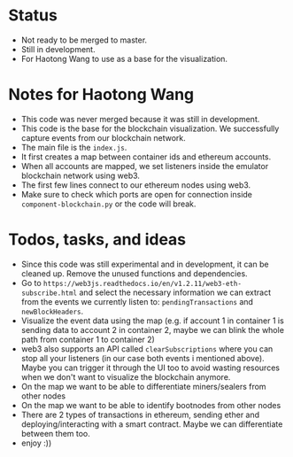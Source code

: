 # Status
- Not ready to be merged to master.
- Still in development.
- For Haotong Wang  to use as a base for the visualization.

# Notes for Haotong Wang
- This code was never merged because it was still in development.
- This code is the base for the blockchain visualization. We successfully capture events from our blockchain network.
- The main file is the `index.js`.
- It first creates a map between container ids and ethereum accounts.
- When all accounts are mapped, we set listeners inside the emulator blockchain network using web3.
- The first few lines connect to our ethereum nodes using web3.
- Make sure to check which ports are open for connection inside `component-blockchain.py` or the code will break.

# Todos, tasks, and ideas
- Since this code was still experimental and in development, it can be cleaned up. Remove the unused functions and dependencies.
- Go to `https://web3js.readthedocs.io/en/v1.2.11/web3-eth-subscribe.html` and select the necessary information we can extract from the events we currently listen to: `pendingTransactions` and `newBlockHeaders`.
- Visualize the event data using the map (e.g. if account 1 in container 1 is sending data to account 2 in container 2, maybe we can blink the whole path from container 1 to container 2)
- web3 also supports an API called `clearSubscriptions` where you can stop all your listeners (in our case both events i mentioned above). Maybe you can trigger it through the UI too to avoid wasting resources when we don't want to visualize the blockchain anymore.
- On the map we want to be able to differentiate miners/sealers from other nodes
- On the map we want to be able to identify bootnodes from other nodes
- There are 2 types of transactions in ethereum, sending ether and deploying/interacting with a smart contract. Maybe we can differentiate between them too.
- enjoy :))
